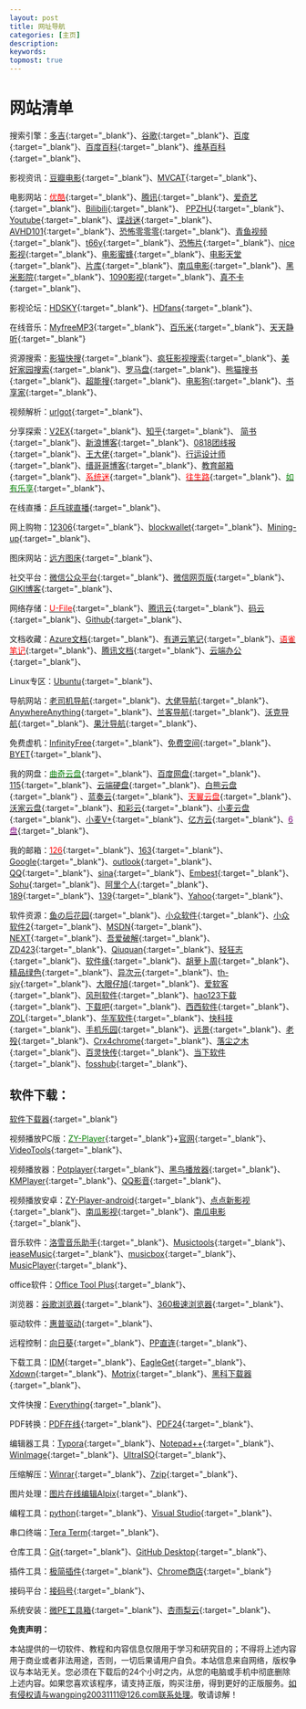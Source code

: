 ```yaml
---
layout: post
title: 网址导航
categories: [主页]
description: 
keywords: 
topmost: true
---
```




# 网站清单

搜索引擎：[多吉](https://www.dogedoge.com/){:target="_blank"}、[谷歌](https://www.google.com.hk/){:target="_blank"}、[百度](https://www.baidu.com/){:target="_blank"}、[百度百科](https://baike.baidu.com/){:target="_blank"}、[维基百科](https://zh.wikipedia.org/wiki/Wikipedia:首页){:target="_blank"}、

影视资讯：[豆瓣电影](https://movie.douban.com/){:target="_blank"}、[MVCAT](http://www.mvcat.com/){:target="_blank"}、

电影网站：[<span style='color:red'>优酷</span>](https://www.youku.com/){:target="_blank"}、[腾讯](https://v.qq.com/){:target="_blank"}、[爱奇艺](https://www.iqiyi.com/){:target="_blank"}、[Bilibili](https://www.bilibili.com/){:target="_blank"}、                         [PPZHU](http://www.ppzhu.vip/){:target="_blank"}、[Youtube](https://www.youtube.com/){:target="_blank"}、[谍战迷](http://www.diezhan.me/diezhan/){:target="_blank"}、[AVHD101](https://bitbucket.org/url101/home/src/master/){:target="_blank"}、[恐怖零零零](http://www.2kb000.com/){:target="_blank"}、[青鱼视频](http://www.go898.com/){:target="_blank"}、[t66y](http://t66y.com/){:target="_blank"}、[恐怖片](http://www.vipnoad.com/list/9){:target="_blank"}、[nice影视](https://www.nicemov.com/){:target="_blank"}、[电影蜜蜂](http://dyb.ee/){:target="_blank"}、[电影天堂](https://www.ttdytt.cc/){:target="_blank"}、[片库](https://www.pianku.tv/){:target="_blank"}、[南瓜电影](http://www.nangua5.com/){:target="_blank"}、[黑米影院](http://www.tv432.com/){:target="_blank"}、[1090影视](http://1090ys1.com/){:target="_blank"}、[真不卡](https://www.zhenbuka.com/){:target="_blank"}、

影视论坛：[HDSKY](https://www.hdsky.net/){:target="_blank"}、[HDfans](https://hdfans.org/index.php){:target="_blank"}、

在线音乐：[MyfreeMP3](http://tool.liumingye.cn/music/){:target="_blank"}、[百乐米](https://bailemi.com/){:target="_blank"}、[天天静听](http://47.112.23.238/){:target="_blank"}

资源搜索：[影猫快搜](http://www.mvcat.com/vsearch/?type=online&word=){:target="_blank"}、[疯狂影视搜索](http://ifkdy.com/){:target="_blank"}、[美好家园搜索](https://www.gn168.com/){:target="_blank"}、[罗马盘](https://www.luomapan.com/){:target="_blank"}、[熊猫搜书](https://ebook.huzerui.com/#/){:target="_blank"}、[超能搜](https://www.chaonengso.com/){:target="_blank"}、[电影狗](http://www.dianyinggou.com/){:target="_blank"}、[书享家](http://shuxiangjia.cn/){:target="_blank"}、

视频解析：[urlgot](https://v.urlgot.cn/){:target="_blank"}、

分享探索：[V2EX](https://v2ex.com/){:target="_blank"}、[知乎](https://www.zhihu.com/){:target="_blank"}、  [简书](https://www.jianshu.com/sign_in){:target="_blank"}、[新浪博客](http://blog.sina.com.cn/wardenwang){:target="_blank"}、[0818团线报](http://www.0818tuan.com/){:target="_blank"}、[王大佬](https://wangdalao.com/){:target="_blank"}、[行运设计师](https://www.luckydesigner.space/){:target="_blank"}、[缙哥哥博客](https://www.dujin.org/){:target="_blank"}、[教育邮箱](https://www.liout.com/){:target="_blank"}、[<span style='color:red'>系统迷</span>](https://www.xitmi.com/){:target="_blank"}、[<span style='color:red'>往生路</span>](https://wsl.cool/){:target="_blank"}、[<span style='color:green'>如有乐享</span>](https://51.ruyo.net/){:target="_blank"}、

在线直播：[乒乓球直播](https://www.qiuw.com/tv/71215.html){:target="_blank"}、

网上购物：[12306](https://www.12306.cn/index/){:target="_blank"}、[blockwallet](https://login.blockchain.com/en/#/home){:target="_blank"}、[Mining-up](https://mining-up.com/account){:target="_blank"}、

图床网站：[远方图床](https://tc.ltyuanfang.cn/){:target="_blank"}、

社交平台：[微信公众平台](https://mp.weixin.qq.com/cgi-bin/loginpage){:target="_blank"}、[微信网页版](https://wx.qq.com/){:target="_blank"}、[GIKI博客](https://giki.app/){:target="_blank"}、

网络存储：[<span style='color:red'>U-File</span>](https://u-file.cn/){:target="_blank"}、[腾讯云](https://cloud.tencent.com/){:target="_blank"}、[码云](https://gitee.com/){:target="_blank"}、[Github](https://github.com/){:target="_blank"}、

文档收藏：[Azure文档](https://docs.microsoft.com/zh-cn/azure-sphere/){:target="_blank"}、[有道云笔记](http://note.youdao.com/){:target="_blank"}、[<span style='color:red'>语雀笔记</span>](https://www.yuque.com/){:target="_blank"}、[腾讯文档](https://docs.qq.com/desktop/){:target="_blank"}、[云端办公](https://uzer.me/){:target="_blank"}、

Linux专区：[Ubuntu](https://forum.ubuntu.org.cn/){:target="_blank"}、

导航网站：[老司机导航](http://www.giffox.com/){:target="_blank"}、[大佬导航](https://dalao.ru/){:target="_blank"}、[AnywhereAnything](http://lackar.com/aa/){:target="_blank"}、[兰客导航](http://lackk.com/nav/){:target="_blank"}、[沃克导航](http://www.waysto.work/){:target="_blank"}、[果汁导航](http://guozhivip.com/nav/){:target="_blank"}、

免费虚机：[InfinityFree](https://app.infinityfree.net/){:target="_blank"}、[免费空间](https://freela.ml/){:target="_blank"}、[BYET](https://byet.host/){:target="_blank"}、

我的网盘：[<span style='color:green'>曲奇云盘</span>](https://quqi.com/){:target="_blank"}、[百度网盘](https://pan.baidu.com/){:target="_blank"}、[115](https://115.com/){:target="_blank"}、[云端硬盘](https://drive.google.com/drive/my-drive){:target="_blank"}、[白熊云盘](https://pan.baixiongz.com/){:target="_blank"} 、[蓝奏云](https://pc.woozooo.com/mydisk.php){:target="_blank"}、[<span style='color:red'>天翼云盘</span>](https://cloud.189.cn/main.action){:target="_blank"}、[沃家云盘](http://www.wocloud.com.cn/webclient/wocloud/backupenters.action?c=one){:target="_blank"}、[和彩云](https://caiyun.feixin.10086.cn/portal/index.jsp#myfile){:target="_blank"}、[小麦云盘](http://own-cloud.cn/Home){:target="_blank"}、[小麦V+](http://v.own-cloud.cn/Home?path=%2F){:target="_blank"}、[亿方云](https://v2.fangcloud.com/apps/files/desktop/files/dept/19175){:target="_blank"}、[<span style='color:purple'>6盘</span>](https://v3-beta.6pan.cn/files/all/){:target="_blank"}、

我的邮箱：[<span style='color:red'>126</span>](https://mail.126.com/){:target="_blank"}、[163](https://mail.163.com/){:target="_blank"}、[Google](https://mail.google.com/){:target="_blank"}、[outlook](https://outlook.live.com/owa/){:target="_blank"}、[QQ](https://mail.qq.com/){:target="_blank"}、[sina](https://m0.mail.sina.com.cn/classic/index.php#title=%25E9%2582%25AE%25E7%25AE%25B1%25E9%25A6%2596%25E9%25A1%25B5&action=mailinfo){:target="_blank"}、[Embest](https://mail.embest-tech.com/){:target="_blank"}、[Sohu](https://mail.sohu.com/fe/#/login){:target="_blank"}、[阿里个人](https://mail.aliyun.com/alimail/auth/login?reurl=%2Falimail%2F){:target="_blank"}、[189](https://webmail30.189.cn/w2/){:target="_blank"}、[139](https://mail.10086.cn/){:target="_blank"}、[Yahoo](https://login.yahoo.com/){:target="_blank"}、

软件资源：[鱼の后花园](https://www.fishlee.net/){:target="_blank"}、[小众软件](https://love.appinn.com/){:target="_blank"}、[小众软件2](https://www.appinn.com/){:target="_blank"}、[MSDN](https://msdn.itellyou.cn/){:target="_blank"}、[NEXT](https://next.itellyou.cn/){:target="_blank"}、[吾爱破解](https://www.52pojie.cn/){:target="_blank"}、[ZD423](https://www.zdfans.com/){:target="_blank"}、[Qiuquan](http://www.qiuquan.cc/){:target="_blank"}、[轻狂志](https://www.flighty.cn/){:target="_blank"}、[软件缘](https://www.appcgn.com/){:target="_blank"}、[胡萝卜周](http://www.carrotchou.blog/){:target="_blank"}、[精品绿色](https://www.portablesoft.org/){:target="_blank"}、[异次元](https://www.iplaysoft.com/){:target="_blank"}、[th-sjy](http://www.th-sjy.com/){:target="_blank"}、[大眼仔旭](http://www.dayanzai.me/){:target="_blank"}、[爱软客](http://www.bokeboke.net/){:target="_blank"}、[风刑软件](https://www.wsf1234.com/){:target="_blank"}、[hao123下载](http://soft.hao123.com/){:target="_blank"}、[下载吧](https://www.xiazaiba.com/){:target="_blank"}、[西西软件](https://www.cr173.com/){:target="_blank"}、[ZOL](http://xiazai.zol.com.cn/){:target="_blank"}、[华军软件](https://www.onlinedown.net/){:target="_blank"}、[快科技](http://www.mydrivers.com/){:target="_blank"}、[手机乐园](https://soft.shouji.com.cn/){:target="_blank"}、[远景](http://bbs.pcbeta.com/){:target="_blank"}、[老殁](https://www.mpyit.com/){:target="_blank"}、[Crx4chrome](https://www.crx4chrome.com/){:target="_blank"}、[落尘之木](https://www.luochenzhimu.com/){:target="_blank"}、[百灵快传](https://www.oschina.net){:target="_blank"}、[当下软件](http://www.downxia.com/){:target="_blank"}、[fosshub](https://www.fosshub.com/){:target="_blank"}、

## 软件下载：

[软件下载器](http://www.a-1.vip/exe/){:target="_blank"}

视频播放PC版：[<span style='color:green'>ZY-Player</span>](https://github.com/Hunlongyu/ZY-Player/releases){:target="_blank"}+[官网](http://zyplayer.fun/){:target="_blank"}、[VideoTools](http://tool.yijingying.com/videotools){:target="_blank"}、

视频播放器：[Potplayer](https://potplayer.org/){:target="_blank"}、[黑鸟播放器](https://guihet.com/blackbird-player.html){:target="_blank"}、[KMPlayer](http://www.kmplayer.com/){:target="_blank"}、[QQ影音](https://player.qq.com/){:target="_blank"}、

视频播放安卓：[ZY-Player-android](https://github.com/vicedev/ZY-Player-Android){:target="_blank"}、[点点新影视](http://www.diandianyingshi.com/){:target="_blank"}、[南瓜影视](https://ngmov.me/){:target="_blank"}、[南瓜电影](http://www.vcinema.cn/){:target="_blank"}、

音乐软件：[洛雪音乐助手](https://github.com/lyswhut/lx-music-desktop/releases){:target="_blank"}、[Musictools](http://tool.yijingying.com/musictools/){:target="_blank"}、[ieaseMusic](https://github.com/trazyn/ieaseMusic){:target="_blank"}、[musicbox](https://github.com/darknessomi/musicbox){:target="_blank"}、[MusicPlayer](https://github.com/Mpmart08/MusicPlayer){:target="_blank"}、

office软件：[Office Tool Plus](https://download.coolhub.top/){:target="_blank"}、

浏览器：[谷歌浏览器](https://www.google.cn/chrome/){:target="_blank"}、[360极速浏览器](https://browser.360.cn/ee/){:target="_blank"}、

驱动软件：[惠普驱动](https://support.hp.com/cn-zh/drivers){:target="_blank"}、

远程控制：[向日葵](https://sunlogin.oray.com/personal/){:target="_blank"}、[PP直连](https://www.ppzhilian.com/){:target="_blank"}、

下载工具：[IDM](http://www.internetdownloadmanager.com/){:target="_blank"}、[EagleGet](http://www.eagleget.com/){:target="_blank"}、[Xdown](https://xdown.org/){:target="_blank"}、[Motrix](https://motrix.app/){:target="_blank"}、[黑科下载器](http://heikeyun.com/){:target="_blank"}、

文件快搜：[Everything](https://www.voidtools.com/zh-cn/){:target="_blank"}、

PDF转换：[PDF在线](https://www.ilovepdf.com/zh-cn){:target="_blank"}、[PDF24](https://tools.pdf24.org/zh/){:target="_blank"}、

编辑器工具：[Typora](https://www.typora.io/){:target="_blank"}、[Notepad++](https://notepad-plus-plus.org/){:target="_blank"}、[WinImage](http://www.winimage.com/download.htm){:target="_blank"}、[UltraISO](https://cn.ultraiso.net/){:target="_blank"}、

压缩解压：[Winrar](http://www.winrar.com.cn/){:target="_blank"}、[7zip](https://sparanoid.com/lab/7z/){:target="_blank"}、

图片处理：[图片在线编辑AIpix](https://aipix.net/editor/){:target="_blank"}、

编程工具：[python](https://www.python.org/){:target="_blank"}、[Visual Studio](https://visualstudio.microsoft.com/zh-hans/vs/community/){:target="_blank"}、

串口终端：[Tera Term](http://www.canadiancontent.net/tech/download/Tera_Term.html){:target="_blank"}、

仓库工具：[Git](https://git-scm.com){:target="_blank"}、[GitHub Desktop](https://desktop.github.com/){:target="_blank"}、

插件工具：[极简插件](https://chrome.zzzmh.cn/){:target="_blank"}、[Chrome商店](https://chrome.google.com/webstore/category/extensions?hl=zh-CN){:target="_blank"}

接码平台：[接码号](https://jiemahao.com/){:target="_blank"}、

系统安装：[微PE工具箱](http://www.wepe.com.cn/){:target="_blank"}、[杏雨梨云](https://www.xyboot.com/){:target="_blank"}、

**免责声明：**

本站提供的一切软件、教程和内容信息仅限用于学习和研究目的；不得将上述内容用于商业或者非法用途，否则，一切后果请用户自负。本站信息来自网络，版权争议与本站无关。您必须在下载后的24个小时之内，从您的电脑或手机中彻底删除上述内容。如果您喜欢该程序，请支持正版，购买注册，得到更好的正版服务。如有侵权请与wangping20031111@126.com联系处理。敬请谅解！

